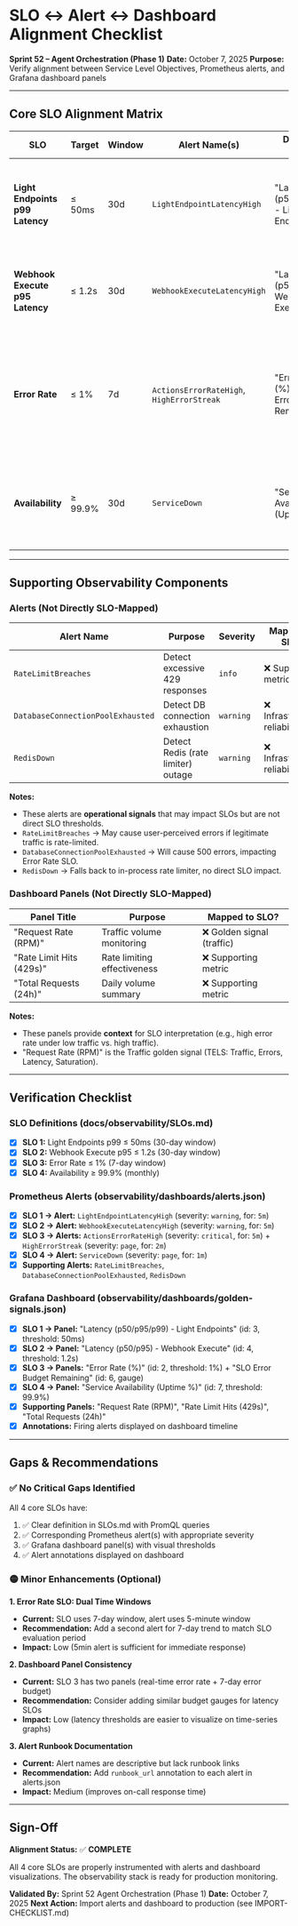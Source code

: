 # SLO ↔ Alert ↔ Dashboard Alignment Checklist

**Sprint 52 – Agent Orchestration (Phase 1)**
**Date:** October 7, 2025
**Purpose:** Verify alignment between Service Level Objectives, Prometheus alerts, and Grafana dashboard panels

---

## Core SLO Alignment Matrix

| SLO | Target | Window | Alert Name(s) | Dashboard Panel(s) | Status | Notes |
|-----|--------|--------|---------------|-------------------|--------|-------|
| **Light Endpoints p99 Latency** | ≤ 50ms | 30d | `LightEndpointLatencyHigh` | "Latency (p50/p95/p99) - Light Endpoints" | ✅ | Alert fires at >50ms for 5min. Panel shows threshold line at 50ms. |
| **Webhook Execute p95 Latency** | ≤ 1.2s | 30d | `WebhookExecuteLatencyHigh` | "Latency (p50/p95) - Webhook Execute" | ✅ | Alert fires at >1.2s for 5min. Panel shows p95 with SLO label. |
| **Error Rate** | ≤ 1% | 7d | `ActionsErrorRateHigh`, `HighErrorStreak` | "Error Rate (%)", "SLO Error Budget Remaining" | ✅ | Two alerts: sustained high rate + error streaks. Two panels: real-time + error budget gauge. |
| **Availability** | ≥ 99.9% | 30d | `ServiceDown` | "Service Availability (Uptime %)" | ✅ | Alert fires when `up` metric = 0. Panel shows 30d average with color thresholds. |

---

## Supporting Observability Components

### Alerts (Not Directly SLO-Mapped)

| Alert Name | Purpose | Severity | Mapped to SLO? |
|------------|---------|----------|----------------|
| `RateLimitBreaches` | Detect excessive 429 responses | `info` | ❌ Supporting metric |
| `DatabaseConnectionPoolExhausted` | Detect DB connection exhaustion | `warning` | ❌ Infrastructure reliability |
| `RedisDown` | Detect Redis (rate limiter) outage | `warning` | ❌ Infrastructure reliability |

**Notes:**
- These alerts are **operational signals** that may impact SLOs but are not direct SLO thresholds.
- `RateLimitBreaches` → May cause user-perceived errors if legitimate traffic is rate-limited.
- `DatabaseConnectionPoolExhausted` → Will cause 500 errors, impacting Error Rate SLO.
- `RedisDown` → Falls back to in-process rate limiter, no direct SLO impact.

### Dashboard Panels (Not Directly SLO-Mapped)

| Panel Title | Purpose | Mapped to SLO? |
|-------------|---------|----------------|
| "Request Rate (RPM)" | Traffic volume monitoring | ❌ Golden signal (traffic) |
| "Rate Limit Hits (429s)" | Rate limiting effectiveness | ❌ Supporting metric |
| "Total Requests (24h)" | Daily volume summary | ❌ Supporting metric |

**Notes:**
- These panels provide **context** for SLO interpretation (e.g., high error rate under low traffic vs. high traffic).
- "Request Rate (RPM)" is the Traffic golden signal (TELS: Traffic, Errors, Latency, Saturation).

---

## Verification Checklist

### SLO Definitions (docs/observability/SLOs.md)

- [x] **SLO 1:** Light Endpoints p99 ≤ 50ms (30-day window)
- [x] **SLO 2:** Webhook Execute p95 ≤ 1.2s (30-day window)
- [x] **SLO 3:** Error Rate ≤ 1% (7-day window)
- [x] **SLO 4:** Availability ≥ 99.9% (monthly)

### Prometheus Alerts (observability/dashboards/alerts.json)

- [x] **SLO 1 → Alert:** `LightEndpointLatencyHigh` (severity: `warning`, for: `5m`)
- [x] **SLO 2 → Alert:** `WebhookExecuteLatencyHigh` (severity: `warning`, for: `5m`)
- [x] **SLO 3 → Alerts:** `ActionsErrorRateHigh` (severity: `critical`, for: `5m`) + `HighErrorStreak` (severity: `page`, for: `2m`)
- [x] **SLO 4 → Alert:** `ServiceDown` (severity: `page`, for: `1m`)
- [x] **Supporting Alerts:** `RateLimitBreaches`, `DatabaseConnectionPoolExhausted`, `RedisDown`

### Grafana Dashboard (observability/dashboards/golden-signals.json)

- [x] **SLO 1 → Panel:** "Latency (p50/p95/p99) - Light Endpoints" (id: 3, threshold: 50ms)
- [x] **SLO 2 → Panel:** "Latency (p50/p95) - Webhook Execute" (id: 4, threshold: 1.2s)
- [x] **SLO 3 → Panels:** "Error Rate (%)" (id: 2, threshold: 1%) + "SLO Error Budget Remaining" (id: 6, gauge)
- [x] **SLO 4 → Panel:** "Service Availability (Uptime %)" (id: 7, threshold: 99.9%)
- [x] **Supporting Panels:** "Request Rate (RPM)", "Rate Limit Hits (429s)", "Total Requests (24h)"
- [x] **Annotations:** Firing alerts displayed on dashboard timeline

---

## Gaps & Recommendations

### ✅ No Critical Gaps Identified

All 4 core SLOs have:
1. ✅ Clear definition in SLOs.md with PromQL queries
2. ✅ Corresponding Prometheus alert(s) with appropriate severity
3. ✅ Grafana dashboard panel(s) with visual thresholds
4. ✅ Alert annotations displayed on dashboard

### 🟡 Minor Enhancements (Optional)

**1. Error Rate SLO: Dual Time Windows**
- **Current:** SLO uses 7-day window, alert uses 5-minute window
- **Recommendation:** Add a second alert for 7-day trend to match SLO evaluation period
- **Impact:** Low (5min alert is sufficient for immediate response)

**2. Dashboard Panel Consistency**
- **Current:** SLO 3 has two panels (real-time error rate + 7-day error budget)
- **Recommendation:** Consider adding similar budget gauges for latency SLOs
- **Impact:** Low (latency thresholds are easier to visualize on time-series graphs)

**3. Alert Runbook Documentation**
- **Current:** Alert names are descriptive but lack runbook links
- **Recommendation:** Add `runbook_url` annotation to each alert in alerts.json
- **Impact:** Medium (improves on-call response time)

---

## Sign-Off

**Alignment Status:** ✅ **COMPLETE**

All 4 core SLOs are properly instrumented with alerts and dashboard visualizations. The observability stack is ready for production monitoring.

**Validated By:** Sprint 52 Agent Orchestration (Phase 1)
**Date:** October 7, 2025
**Next Action:** Import alerts and dashboard to production (see IMPORT-CHECKLIST.md)
